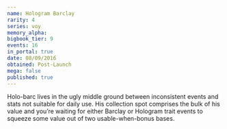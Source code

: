 ```yaml
---
name: Hologram Barclay
rarity: 4
series: voy
memory_alpha:
bigbook_tier: 9
events: 16
in_portal: true
date: 08/09/2016
obtained: Post-Launch
mega: false
published: true
---
```


Holo-barc lives in the ugly middle ground between inconsistent events and stats not suitable for daily use. His collection spot comprises the bulk of his value and you’re waiting for either Barclay or Hologram trait events to squeeze some value out of two usable-when-bonus bases.
